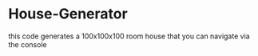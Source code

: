 # House-Generator
this code generates a 100x100x100 room house that you can navigate via the console
